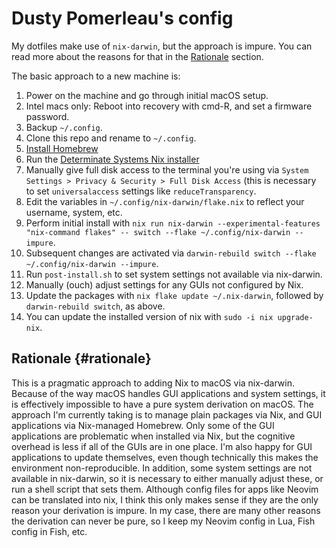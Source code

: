 # Dusty Pomerleau's config

My dotfiles make use of `nix-darwin`, but the approach is impure.
You can read more about the reasons for that in the [Rationale](#rationale) section.

The basic approach to a new machine is:

1. Power on the machine and go through initial macOS setup.
1. Intel macs only: Reboot into recovery with cmd-R, and set a firmware password.
1. Backup `~/.config`.
1. Clone this repo and rename to `~/.config`.
1. [Install Homebrew](https://brew.sh/)
1. Run the [Determinate Systems Nix installer](https://github.com/DeterminateSystems/nix-installer)
1. Manually give full disk access to the terminal you're using via `System Settings > Privacy & Security > Full Disk Access` (this is necessary to set `universalaccess` settings like `reduceTransparency`.
1. Edit the variables in `~/.config/nix-darwin/flake.nix` to reflect your username, system, etc.
1. Perform initial install with `nix run nix-darwin --experimental-features "nix-command flakes" -- switch --flake ~/.config/nix-darwin --impure`.
1. Subsequent changes are activated via `darwin-rebuild switch --flake ~/.config/nix-darwin --impure`.
1. Run `post-install.sh` to set system settings not available via nix-darwin.
1. Manually (ouch) adjust settings for any GUIs not configured by Nix.
1. Update the packages with `nix flake update ~/.nix-darwin`, followed by `darwin-rebuild switch`, as above.
1. You can update the installed version of nix with `sudo -i nix upgrade-nix`.

## Rationale {#rationale}

This is a pragmatic approach to adding Nix to macOS via nix-darwin.
Because of the way macOS handles GUI applications and system settings, it is effectively impossible to have a pure system derivation on macOS.
The approach I'm currently taking is to manage plain packages via Nix, and GUI applications via Nix-managed Homebrew.
Only some of the GUI applications are problematic when installed via Nix, but the cognitive overhead is less if all of the GUIs are in one place.
I'm also happy for GUI applications to update themselves, even though technically this makes the environment non-reproducible.
In addition, some system settings are not available in nix-darwin, so it is necessary to either manually adjust these, or run a shell script that sets them.
Although config files for apps like Neovim can be translated into nix, I think this only makes sense if they are the only reason your derivation is impure.
In my case, there are many other reasons the derivation can never be pure, so I keep my Neovim config in Lua, Fish config in Fish, etc.
